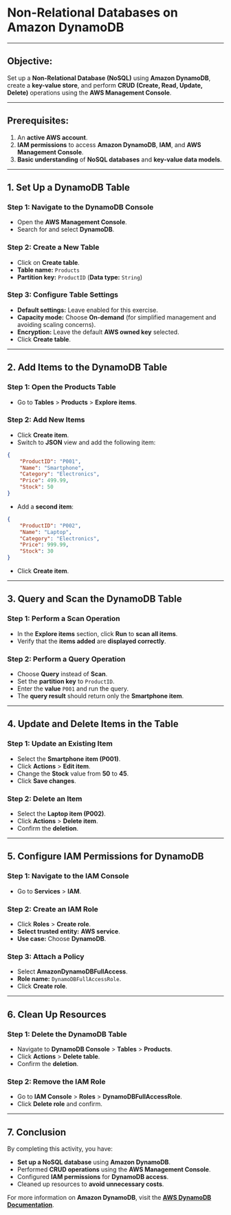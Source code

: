 # **Non-Relational Databases on Amazon DynamoDB**

---

## **Objective:**
Set up a **Non-Relational Database (NoSQL)** using **Amazon DynamoDB**, create a **key-value store**, and perform **CRUD (Create, Read, Update, Delete)** operations using the **AWS Management Console**.

---

## **Prerequisites:**
1. An **active AWS account**.
2. **IAM permissions** to access **Amazon DynamoDB**, **IAM**, and **AWS Management Console**.
3. **Basic understanding** of **NoSQL databases** and **key-value data models**.

---

## **1. Set Up a DynamoDB Table**

### **Step 1:** Navigate to the **DynamoDB Console**
- Open the **AWS Management Console**.
- Search for and select **DynamoDB**.

### **Step 2:** Create a **New Table**
- Click on **Create table**.
- **Table name:** `Products`
- **Partition key:** `ProductID` (**Data type:** `String`)

### **Step 3:** Configure **Table Settings**
- **Default settings:** Leave enabled for this exercise.
- **Capacity mode:** Choose **On-demand** (for simplified management and avoiding scaling concerns).
- **Encryption:** Leave the default **AWS owned key** selected.
- Click **Create table**.

---

## **2. Add Items to the DynamoDB Table**

### **Step 1:** Open the **Products Table**
- Go to **Tables** > **Products** > **Explore items**.

### **Step 2:** Add **New Items**
- Click **Create item**.
- Switch to **JSON** view and add the following item:

```json
{
    "ProductID": "P001",
    "Name": "Smartphone",
    "Category": "Electronics",
    "Price": 499.99,
    "Stock": 50
}
```

- Add a **second item**:

```json
{
    "ProductID": "P002",
    "Name": "Laptop",
    "Category": "Electronics",
    "Price": 999.99,
    "Stock": 30
}
```

- Click **Create item**.

---

## **3. Query and Scan the DynamoDB Table**

### **Step 1:** Perform a **Scan Operation**
- In the **Explore items** section, click **Run** to **scan all items**.
- Verify that the **items added** are **displayed correctly**.

### **Step 2:** Perform a **Query Operation**
- Choose **Query** instead of **Scan**.
- Set the **partition key** to `ProductID`.
- Enter the **value** `P001` and run the query.
- The **query result** should return only the **Smartphone item**.

---

## **4. Update and Delete Items in the Table**

### **Step 1:** Update an **Existing Item**
- Select the **Smartphone item (P001)**.
- Click **Actions** > **Edit item**.
- Change the **Stock** value from **50** to **45**.
- Click **Save changes**.

### **Step 2:** Delete an **Item**
- Select the **Laptop item (P002)**.
- Click **Actions** > **Delete item**.
- Confirm the **deletion**.

---

## **5. Configure IAM Permissions for DynamoDB**

### **Step 1:** Navigate to the **IAM Console**
- Go to **Services** > **IAM**.

### **Step 2:** Create an **IAM Role**
- Click **Roles** > **Create role**.
- **Select trusted entity:** **AWS service**.
- **Use case:** Choose **DynamoDB**.

### **Step 3:** Attach a **Policy**
- Select **AmazonDynamoDBFullAccess**.
- **Role name:** `DynamoDBFullAccessRole`.
- Click **Create role**.

---

## **6. Clean Up Resources**

### **Step 1:** Delete the **DynamoDB Table**
- Navigate to **DynamoDB Console** > **Tables** > **Products**.
- Click **Actions** > **Delete table**.
- Confirm the **deletion**.

### **Step 2:** Remove the **IAM Role**
- Go to **IAM Console** > **Roles** > **DynamoDBFullAccessRole**.
- Click **Delete role** and confirm.

---

## **7. Conclusion**

By completing this activity, you have:

- **Set up a NoSQL database** using **Amazon DynamoDB**.
- Performed **CRUD operations** using the **AWS Management Console**.
- Configured **IAM permissions** for **DynamoDB access**.
- Cleaned up resources to **avoid unnecessary costs**.

For more information on **Amazon DynamoDB**, visit the [**AWS DynamoDB Documentation**](https://docs.aws.amazon.com/dynamodb/).